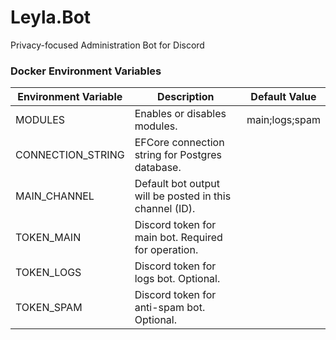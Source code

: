 # Leyla.Bot
Privacy-focused Administration Bot for Discord

### Docker Environment Variables
| Environment Variable | Description                                             | Default Value  |
|----------------------|---------------------------------------------------------|----------------|
| MODULES              | Enables or disables modules.                            | main;logs;spam |
| CONNECTION_STRING    | EFCore connection string for Postgres database.         |                |
| MAIN_CHANNEL         | Default bot output will be posted in this channel (ID). |                |
| TOKEN_MAIN           | Discord token for main bot. Required for operation.     |                |
| TOKEN_LOGS           | Discord token for logs bot. Optional.                   |                |
| TOKEN_SPAM           | Discord token for anti-spam bot. Optional.              |                |